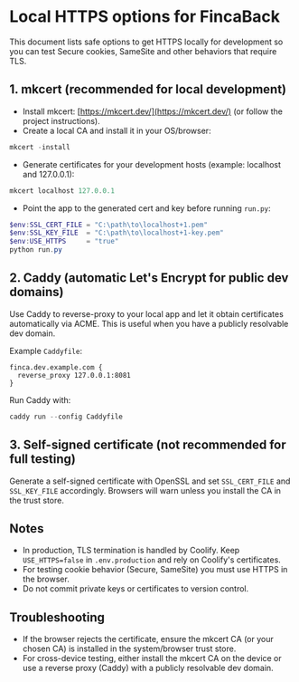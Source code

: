 # Local HTTPS options for FincaBack

This document lists safe options to get HTTPS locally for development so you can test Secure cookies, SameSite and other behaviors that require TLS.

## 1. mkcert (recommended for local development)

- Install mkcert: [https://mkcert.dev/](https://mkcert.dev/) (or follow the project instructions).
- Create a local CA and install it in your OS/browser:

```powershell
mkcert -install
```

- Generate certificates for your development hosts (example: localhost and 127.0.0.1):

```powershell
mkcert localhost 127.0.0.1
```

- Point the app to the generated cert and key before running `run.py`:

```powershell
$env:SSL_CERT_FILE = "C:\path\to\localhost+1.pem"
$env:SSL_KEY_FILE  = "C:\path\to\localhost+1-key.pem"
$env:USE_HTTPS     = "true"
python run.py
```

## 2. Caddy (automatic Let's Encrypt for public dev domains)

Use Caddy to reverse-proxy to your local app and let it obtain certificates automatically via ACME. This is useful when you have a publicly resolvable dev domain.

Example `Caddyfile`:

```text
finca.dev.example.com {
  reverse_proxy 127.0.0.1:8081
}
```

Run Caddy with:

```powershell
caddy run --config Caddyfile
```

## 3. Self-signed certificate (not recommended for full testing)

Generate a self-signed certificate with OpenSSL and set `SSL_CERT_FILE` and `SSL_KEY_FILE` accordingly. Browsers will warn unless you install the CA in the trust store.

## Notes

- In production, TLS termination is handled by Coolify. Keep `USE_HTTPS=false` in `.env.production` and rely on Coolify's certificates.
- For testing cookie behavior (Secure, SameSite) you must use HTTPS in the browser.
- Do not commit private keys or certificates to version control.

## Troubleshooting

- If the browser rejects the certificate, ensure the mkcert CA (or your chosen CA) is installed in the system/browser trust store.
- For cross-device testing, either install the mkcert CA on the device or use a reverse proxy (Caddy) with a publicly resolvable dev domain.

